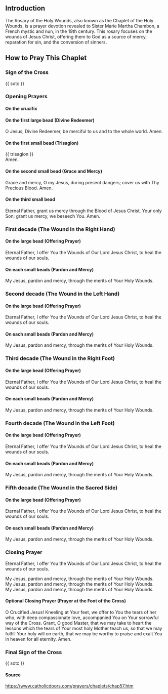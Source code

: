 ## Introduction

The Rosary of the Holy Wounds, also known as the Chaplet of the Holy Wounds, is a prayer devotion revealed to Sister Marie Martha Chambon, a French mystic and nun, in the 19th century. This rosary focuses on the wounds of Jesus Christ, offering them to God as a source of mercy, reparation for sin, and the conversion of sinners.

## How to Pray This Chaplet

### Sign of the Cross

{{ sotc }}

### Opening Prayers

#### On the crucifix 

#### On the first large bead (Divine Redeemer)

O Jesus, Divine Redeemer, be merciful to us and to the whole world. Amen.

#### On the first small bead (Trisagion)

{{ trisagion }}  
Amen.

#### On the second small bead (Grace and Mercy)

Grace and mercy, O my Jesus, during present dangers; cover us with Thy Precious Blood. Amen.

#### On the third small bead

Eternal Father, grant us mercy through the Blood of Jesus Christ, Your only Son; grant us mercy, we beseech You. Amen.

### First decade (The Wound in the Right Hand)

#### On the large bead (Offering Prayer)
 
Eternal Father, I offer You the Wounds of Our Lord Jesus Christ, to heal the wounds of our souls.
 
#### On each small beads (Pardon and Mercy)

My Jesus, pardon and mercy, through the merits of Your Holy Wounds.
 
### Second decade (The Wound in the Left Hand)

#### On the large bead (Offering Prayer)
 
Eternal Father, I offer You the Wounds of Our Lord Jesus Christ, to heal the wounds of our souls.
 
#### On each small beads (Pardon and Mercy)

My Jesus, pardon and mercy, through the merits of Your Holy Wounds.

### Third decade (The Wound in the Right Foot)

#### On the large bead (Offering Prayer)
 
Eternal Father, I offer You the Wounds of Our Lord Jesus Christ, to heal the wounds of our souls.
 
#### On each small beads (Pardon and Mercy)

My Jesus, pardon and mercy, through the merits of Your Holy Wounds.

### Fourth decade (The Wound in the Left Foot)

#### On the large bead (Offering Prayer)
 
Eternal Father, I offer You the Wounds of Our Lord Jesus Christ, to heal the wounds of our souls.
 
#### On each small beads (Pardon and Mercy)

My Jesus, pardon and mercy, through the merits of Your Holy Wounds.

### Fifth decade (The Wound in the Sacred Side)

#### On the large bead (Offering Prayer)
 
Eternal Father, I offer You the Wounds of Our Lord Jesus Christ, to heal the wounds of our souls.
 
#### On each small beads (Pardon and Mercy)

My Jesus, pardon and mercy, through the merits of Your Holy Wounds.

### Closing Prayer

Eternal Father, I offer You the Wounds of Our Lord Jesus Christ, to heal the wounds of our souls.

My Jesus, pardon and mercy, through the merits of Your Holy Wounds.  
My Jesus, pardon and mercy, through the merits of Your Holy Wounds.  
My Jesus, pardon and mercy, through the merits of Your Holy Wounds.

#### Optional Closing Prayer (Prayer at the Foot of the Cross)

O Crucified Jesus! Kneeling at Your feet, we offer to You the tears of her who, with deep compassionate love, accompanied You on Your sorrowful way of the Cross. Grant, O good Master, that we may take to heart the lessons which the tears of Your most holy Mother teach us, so that we may fulfill Your holy will on earth, that we may be worthy to praise and exalt You in heaven for all eternity. Amen.

### Final Sign of the Cross

{{ sotc }}

#### Source

https://www.catholicdoors.com/prayers/chaplets/chap57.htm
